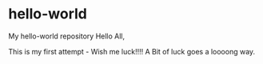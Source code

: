 # hello-world
My hello-world repository
Hello All,

This is my first attempt - Wish me luck!!!!
A Bit of luck goes a loooong way.
